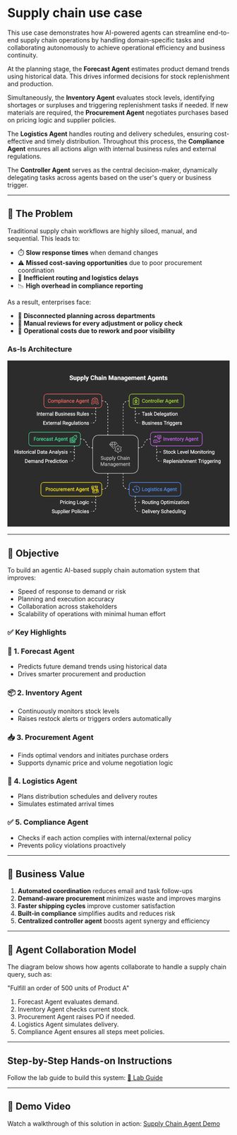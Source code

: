 # Supply chain use case



This use case demonstrates how AI-powered agents can streamline end-to-end supply chain operations by handling domain-specific tasks and collaborating autonomously to achieve operational efficiency and business continuity.

At the planning stage, the **Forecast Agent** estimates product demand trends using historical data. This drives informed decisions for stock replenishment and production.

Simultaneously, the **Inventory Agent** evaluates stock levels, identifying shortages or surpluses and triggering replenishment tasks if needed. If new materials are required, the **Procurement Agent** negotiates purchases based on pricing logic and supplier policies.

The **Logistics Agent** handles routing and delivery schedules, ensuring cost-effective and timely distribution. Throughout this process, the **Compliance Agent** ensures all actions align with internal business rules and external regulations.

The **Controller Agent** serves as the central decision-maker, dynamically delegating tasks across agents based on the user's query or business trigger.

---

## 🧾 **The Problem**

Traditional supply chain workflows are highly siloed, manual, and sequential. This leads to:

* ⏱️ **Slow response times** when demand changes
* ⚠️ **Missed cost-saving opportunities** due to poor procurement coordination
* 🚚 **Inefficient routing and logistics delays**
* 📉 **High overhead in compliance reporting**

As a result, enterprises face:

* 🔄 **Disconnected planning across departments**
* 🧾 **Manual reviews for every adjustment or policy check**
* 💸 **Operational costs due to rework and poor visibility**

### **As-Is Architecture**
![supply_chain_architecture](../../../images/supplychain-agents.png)

---

## 🎯 **Objective**

To build an agentic AI-based supply chain automation system that improves:

- Speed of response to demand or risk
- Planning and execution accuracy
- Collaboration across stakeholders
- Scalability of operations with minimal human effort

### ✅ **Key Highlights**

### 🤖 1. Forecast Agent
- Predicts future demand trends using historical data
- Drives smarter procurement and production

### 📦 2. Inventory Agent
- Continuously monitors stock levels
- Raises restock alerts or triggers orders automatically

### 📥 3. Procurement Agent
- Finds optimal vendors and initiates purchase orders
- Supports dynamic price and volume negotiation logic

### 🚛 4. Logistics Agent
- Plans distribution schedules and delivery routes
- Simulates estimated arrival times

### ✅ 5. Compliance Agent
- Checks if each action complies with internal/external policy
- Prevents policy violations proactively

---

## 🚀 **Business Value**

1. **Automated coordination** reduces email and task follow-ups
2. **Demand-aware procurement** minimizes waste and improves margins
3. **Faster shipping cycles** improve customer satisfaction
4. **Built-in compliance** simplifies audits and reduces risk
5. **Centralized controller agent** boosts agent synergy and efficiency


---

## 🧠 **Agent Collaboration Model**

The diagram below shows how agents collaborate to handle a supply chain query, such as:

"Fulfill an order of 500 units of Product A"

1. Forecast Agent evaluates demand.
2. Inventory Agent checks current stock.
3. Procurement Agent raises PO if needed.
4. Logistics Agent simulates delivery.
5. Compliance Agent ensures all steps meet policies.


---

## Step-by-Step Hands-on Instructions

Follow the lab guide to build this system: [📘 Lab Guide](lab-guide.md)

---

## 🎥 Demo Video

Watch a walkthrough of this solution in action: [Supply Chain Agent Demo](https://ibm.box.com/s/oen2xdusg77m15jcx9r7n24jctfdqfne)

